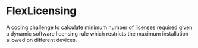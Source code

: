 # FlexLicensing
A coding challenge to calculate minimum number of licenses required given a dynamic software licensing rule which restricts the maximum installation allowed on different devices.
